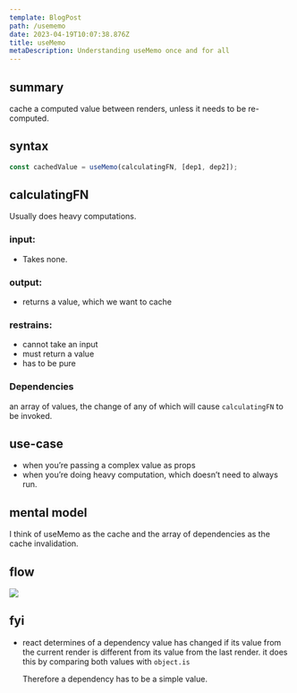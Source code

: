 ```yaml
---
template: BlogPost
path: /usememo
date: 2023-04-19T10:07:38.876Z
title: useMemo
metaDescription: Understanding useMemo once and for all
---
```

## **summary**

cache a computed value between renders, unless it needs to be re-computed.

## **syntax**

```javascript
const cachedValue = useMemo(calculatingFN, [dep1, dep2]);
```

## **calculatingFN**

Usually does heavy computations.

### **input:**

* Takes none.

### **output:**

* returns a value, which we want to cache

### **restrains:**

* cannot take an input
* must return a value
* has to be pure

### **Dependencies**

an array of values, the change of any of which will cause `calculatingFN` to be invoked.

## **use-case**

* when you’re passing a complex value as props
* when you’re doing heavy computation, which doesn’t need to always run.

## **mental model**

I think of useMemo as the cache and the array of dependencies as the cache invalidation.

## **flow**

![](/assets/screenshot-2023-04-20-at-5.08.33-pm.png)

## fyi

* react determines of a dependency value has changed if its value from the current render is different from its value from the last render. it does this by comparing both values with `object.is`

  Therefore a dependency has to be a simple value.